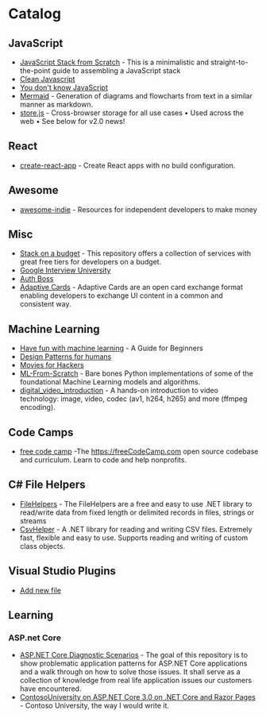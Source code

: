 # Catalog

## JavaScript

* [JavaScript Stack from Scratch](https://github.com/verekia/js-stack-from-scratch) - This is a minimalistic and straight-to-the-point guide to assembling a JavaScript stack
* [Clean Javascript](https://github.com/ryanmcdermott/clean-code-javascript)
* [You don't know JavaScript](https://github.com/getify/You-Dont-Know-JS)
* [Mermaid](https://github.com/knsv/mermaid) - Generation of diagrams and flowcharts from text in a similar manner as markdown.
* [store.js](https://github.com/marcuswestin/store.js) - Cross-browser storage for all use cases • Used across the web • See below for v2.0 news!

## React

* [create-react-app](https://github.com/facebookincubator/create-react-app) - Create React apps with no build configuration.

## Awesome

* [awesome-indie](https://github.com/mezod/awesome-indie) - Resources for independent developers to make money

## Misc

* [Stack on a budget](https://github.com/255kb/stack-on-a-budget) - This repository offers a collection of services with great free tiers for developers on a budget.
* [Google Interview University](https://github.com/jwasham/google-interview-university)
* [Auth Boss](https://github.com/teesloane/Auth-Boss)
* [Adaptive Cards](https://adaptivecards.io/) - Adaptive Cards are an open card exchange format enabling developers to exchange UI content in a common and consistent way.

## Machine Learning

* [Have fun with machine learning](https://github.com/humphd/have-fun-with-machine-learning) - A Guide for Beginners
* [Design Patterns for humans](https://github.com/kamranahmedse/design-patterns-for-humans)
* [Movies for Hackers](https://github.com/k4m4/movies-for-hackers)
* [ML-From-Scratch](https://github.com/eriklindernoren/ML-From-Scratch) - Bare bones Python implementations of some of the foundational Machine Learning models and algorithms.
* [digital_video_introduction](https://github.com/leandromoreira/digital_video_introduction) - A hands-on introduction to video technology: image, video, codec (av1, h264, h265) and more (ffmpeg encoding).

## Code Camps

* [free code camp](https://github.com/freeCodeCamp/freeCodeCamp) -The https://freeCodeCamp.com open source codebase and curriculum. Learn to code and help nonprofits.

## C# File Helpers

* [FileHelpers](https://github.com/MarcosMeli/FileHelpers) - The FileHelpers are a free and easy to use .NET library to read/write data from fixed length or delimited records in files, strings or streams
* [CsvHelper](https://joshclose.github.io/CsvHelper/) -  A .NET library for reading and writing CSV files. Extremely fast, flexible and easy to use. Supports reading and writing of custom class objects.

## Visual Studio Plugins

* [Add new file](https://marketplace.visualstudio.com/items?itemName=MadsKristensen.AddNewFile)

## Learning

### ASP.net Core

* [ASP.NET Core Diagnostic Scenarios](https://github.com/davidfowl/AspNetCoreDiagnosticScenarios) - The goal of this repository is to show problematic application patterns for ASP.NET Core applications and a walk through on how to solve those issues. It shall serve as a collection of knowledge from real life application issues our customers have encountered.
* [ContosoUniversity on ASP.NET Core 3.0 on .NET Core and Razor Pages](https://github.com/jbogard/contosoUniversityDotNetCore-Pages) - Contoso University, the way I would write it.
